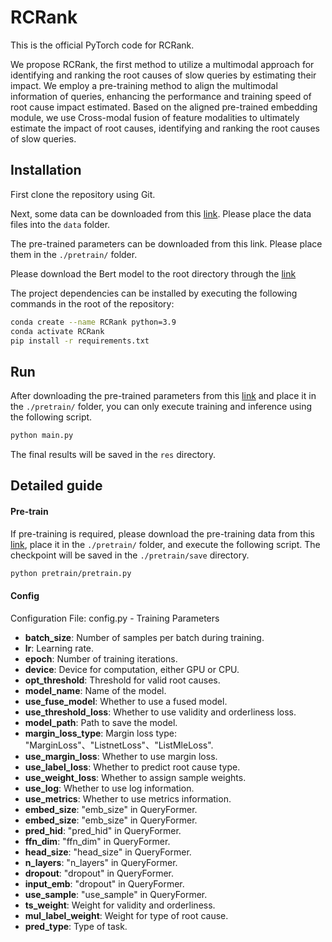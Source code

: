 # RCRank

This is the official PyTorch code for RCRank.

We propose RCRank, the first method to utilize a multimodal approach for identifying and ranking the root causes of slow queries by estimating their impact. We employ a pre-training method to align the multimodal information of queries, enhancing the performance and training speed of root cause impact estimated. Based on the aligned pre-trained embedding module, we use Cross-modal fusion of feature modalities to ultimately estimate the impact of root causes, identifying and ranking the root causes of slow queries.

## Installation
First clone the repository using Git.

Next, some data can be downloaded from this [link](https://drive.google.com/file/d/1L26JZDH6TJdleJkGaPbWjNSQm9E3CuO2/view?usp=drive_link). Please place the data files into the `data` folder. 

The pre-trained parameters can be downloaded from this link. Please place them in the `./pretrain/` folder.

Please download the Bert model to the root directory through the [link](https://huggingface.co/google-bert/bert-base-uncased/tree/main)

The project dependencies can be installed by executing the following commands in the root of the repository:
```bash
conda create --name RCRank python=3.9
conda activate RCRank
pip install -r requirements.txt
```


## Run

After downloading the pre-trained parameters from this [link](https://drive.google.com/file/d/1-5fz7jK4b43lDtUuVMShHVUPHdb4GV4i/view?usp=drive_link) and place it in the `./pretrain/` folder, you can only execute training and inference using the following script.
```bash
python main.py
```

The final results will be saved in the `res` directory.

## Detailed guide

#### Pre-train
If pre-training is required, please download the pre-training data from this [link](https://drive.google.com/file/d/1ZkVLYl9gV5GnkD_Uv3G3a9VA-WrgRNhT/view?usp=drive_link), place it in the `./pretrain/` folder, and execute the following script. The checkpoint will be saved in the `./pretrain/save` directory.
```bash
python pretrain/pretrain.py
```

#### Config
Configuration File: config.py - Training Parameters

- **batch_size**: Number of samples per batch during training.
- **lr**: Learning rate.
- **epoch**: Number of training iterations.
- **device**: Device for computation, either GPU or CPU.
- **opt_threshold**: Threshold for valid root causes.
- **model_name**: Name of the model.
- **use_fuse_model**: Whether to use a fused model.
- **use_threshold_loss**: Whether to use validity and orderliness loss.
- **model_path**: Path to save the model.
- **margin_loss_type**: Margin loss type: "MarginLoss"、"ListnetLoss"、"ListMleLoss".
- **use_margin_loss**: Whether to use margin loss.
- **use_label_loss**: Whether to predict root cause type.
- **use_weight_loss**: Whether to assign sample weights.
- **use_log**: Whether to use log information.
- **use_metrics**: Whether to use metrics information.
- **embed_size**: "emb_size" in QueryFormer.
- **embed_size**: "emb_size" in QueryFormer.
- **pred_hid**: "pred_hid" in QueryFormer.
- **ffn_dim**: "ffn_dim" in QueryFormer.
- **head_size**: "head_size" in QueryFormer.
- **n_layers**: "n_layers" in QueryFormer.
- **dropout**: "dropout" in QueryFormer.
- **input_emb**: "dropout" in QueryFormer.
- **use_sample**: "use_sample" in QueryFormer.
- **ts_weight**: Weight for validity and orderliness.
- **mul_label_weight**: Weight for type of root cause.
- **pred_type**: Type of task.


